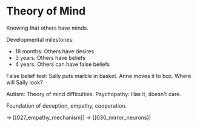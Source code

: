 # Theory of Mind

Knowing that others have minds.

Developmental milestones:
- 18 months: Others have desires
- 3 years: Others have beliefs
- 4 years: Others can have false beliefs

False belief test:
Sally puts marble in basket.
Anne moves it to box.
Where will Sally look?

Autism: Theory of mind difficulties.
Psychopathy: Has it, doesn't care.

Foundation of deception, empathy, cooperation.

→ [[027_empathy_mechanism]]
→ [[030_mirror_neurons]]